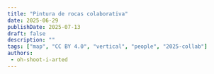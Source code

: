 ```yaml
---
title: "Pintura de rocas colaborativa"
date: 2025-06-29
publishDate: 2025-07-13
draft: false
description: ""
tags: ["map", "CC BY 4.0", "vertical", "people", "2025-collab"]
authors:
 - oh-shoot-i-arted
---
```

